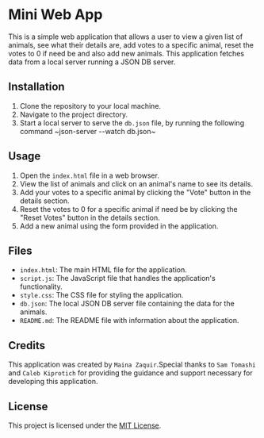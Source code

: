 # Mini Web App

This is a simple web application that allows a user to view a given list of animals, see what their details are, add votes to a specific animal, reset the votes to 0 if need be and also add new animals. This application fetches data from a local server running a JSON DB server.

## Installation

1. Clone the repository to your local machine.
2. Navigate to the project directory.
3. Start a local server to serve the `db.json` file, by running the following command ~json-server --watch db.json~

## Usage

1. Open the `index.html` file in a web browser.
2. View the list of animals and click on an animal's name to see its details.
3. Add your votes to a specific animal by clicking the "Vote" button in the details section.
4. Reset the votes to 0 for a specific animal if need be by clicking the "Reset Votes" button in the details section.
5. Add a new animal using the form provided in the application.

## Files

- `index.html`: The main HTML file for the application.
- `script.js`: The JavaScript file that handles the application's functionality.
- `style.css`: The CSS file for styling the application.
- `db.json`: The local JSON DB server file containing the data for the animals.
- `README.md`: The README file with information about the application.

## Credits

This application was created by `Maina Zaquir`.Special thanks to `Sam Tomashi` and `Caleb Kiprotich` for providing the guidance and support necessary for developing this application.

## License

This project is licensed under the [MIT License](https://opensource.org/licenses/MIT).
